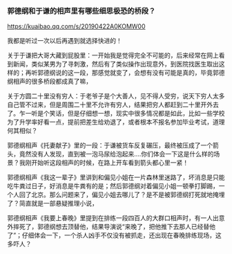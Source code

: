 ### 郭德纲和于谦的相声里有哪些细思极恐的桥段？
https://kuaibao.qq.com/s/20190422A0KOMW00

我都是听过一次以后再遇到就选择快进的！

关于于谦把大哥大藏到屁股里：一开始我是觉得完全不可能的，后来经常在网上看到新闻，类似某男为了寻刺激，然后有了类似操作出现意外，到医院找医生取出这样的；再听郭德纲说的这一段，那感觉就变了，会想有没有可能是真的，毕竟郭德纲相声的很多桥段都成真了嘛，

关于方圆二十里没有穷人：于老爷子是个大善人，见不得人受穷，说天下穷人太多自己管不过来，但是周围二十里不允许有穷人，结果把穷人都赶到二十里开外去了。乍一听是个笑话，但是仔细想一想，现实中很多情况都是如此，比如一些学校为了升学率好看一点，提前把差生给劝退了，或者根本不报名参加毕业考试，道理何其相似？

郭德纲相声《托妻献子》里的一段：于谦被货车反复碾压，最终被压成了一个箭头，竟然没有人发现，直到被一泡马尿给泡起来....你们体会一下这是什么样的场景？我刚开始听这段相声的时候，在路上开车看到箭头都心里一紧！

郭德纲相声《我这一辈子》里讲到和偏见小姐在一片森林里迷路了，坏消息是只能吃牛粪过日子，好消息是牛粪有的是；然后郭德纲对着偏见小姐一顿拳打脚踢，一个人回了北京。那么问题来了，偏见小姐去哪儿了？是不是被郭德纲打死就地掩埋了？简直就是一部悬疑推理小说，

郭德纲相声《我要上春晚》里提到在排练一段四百人的大群口相声时，有一人出意外摔死了，郭德纲想去顶替他，结果导演说“来晚了，把他推下去那人已经替他了”；仔细体会一下，一个杀人凶手不仅没有被抓走，还出现在春晚排练现场，这多吓人？
